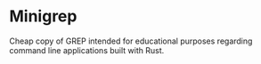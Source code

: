 # Minigrep

Cheap copy of GREP intended for educational purposes regarding command line applications built with Rust.